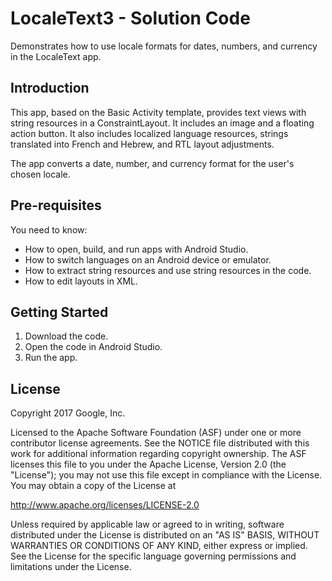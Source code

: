 LocaleText3 - Solution Code
===========================

Demonstrates how to use locale formats for dates, numbers,
and currency in the LocaleText app.

Introduction
------------

This app, based on the Basic Activity template, provides text views
with string resources in a ConstraintLayout. It includes an image and a
floating action button. It also includes localized language resources,
strings translated into French and Hebrew, and RTL layout adjustments.

The app converts a date, number, and currency format for the
user's chosen locale.

Pre-requisites
--------------

You need to know:
- How to open, build, and run apps with Android Studio.
- How to switch languages on an Android device or emulator.
- How to extract string resources and use string resources in the code.
- How to edit layouts in XML.

Getting Started
---------------

1. Download the code.
2. Open the code in Android Studio.
3. Run the app.

License
-------

Copyright 2017 Google, Inc.

Licensed to the Apache Software Foundation (ASF) under one or more contributor
license agreements.  See the NOTICE file distributed with this work for
additional information regarding copyright ownership.  The ASF licenses this
file to you under the Apache License, Version 2.0 (the "License"); you may not
use this file except in compliance with the License.  You may obtain a copy of
the License at

  http://www.apache.org/licenses/LICENSE-2.0

Unless required by applicable law or agreed to in writing, software
distributed under the License is distributed on an "AS IS" BASIS, WITHOUT
WARRANTIES OR CONDITIONS OF ANY KIND, either express or implied.  See the
License for the specific language governing permissions and limitations under
the License.
